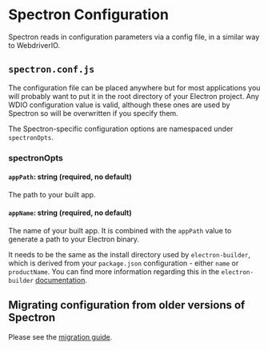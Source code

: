 # Spectron Configuration

Spectron reads in configuration parameters via a config file, in a similar way to WebdriverIO.

## `spectron.conf.js`

The configuration file can be placed anywhere but for most applications you will probably want to put it in the root directory of your Electron project. Any WDIO configuration value is valid, although these ones are used by Spectron so will be overwritten if you specify them.

The Spectron-specific configuration options are namespaced under `spectronOpts`.

### spectronOpts

#### `appPath`: string (required, no default)

The path to your built app.

#### `appName`: string (required, no default)

The name of your built app. It is combined with the `appPath` value to generate a path to your Electron binary.

It needs to be the same as the install directory used by `electron-builder`, which is derived from your `package.json` configuration - either `name` or `productName`. You can find more information regarding this in the `electron-builder` [documentation](https://www.electron.build/configuration/configuration#configuration).

## Migrating configuration from older versions of Spectron

Please see the [migration guide](migration.md#configuration).
